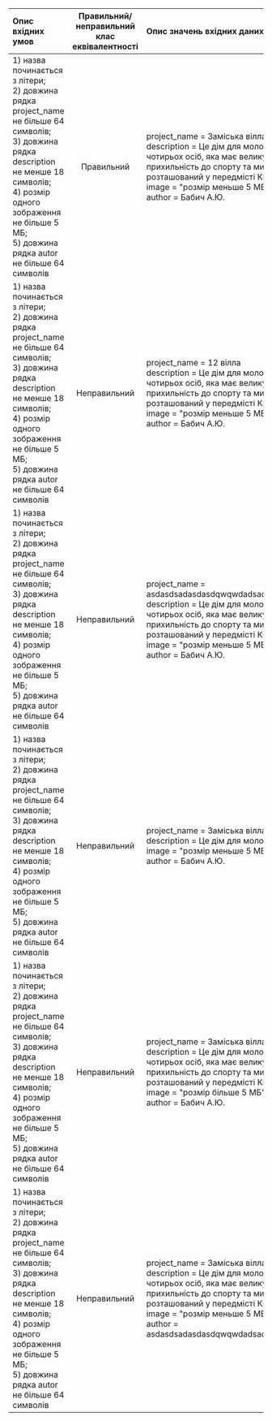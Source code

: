 |Опис вхідних умов|Правильний/неправильний <br> клас еквівалентності|Опис значень вхідних даних|
|:-|:-:|:-|
|1) назва починається з літери; <br>2) довжина рядка project_name не більше 64 символів; <br>3) довжина рядка description не менше 18 символів; <br> 4) розмір одного зображення не більше 5 МБ; <br> 5) довжина рядка autor не більше 64 символів|Правильний|project_name = Заміська вілла <br> description = Це дім для молодої сім’ї з чотирьох осіб, яка має велику прихильність до спорту та мистецтва, розташований у передмісті Києва.<br> image = "розмір меньше 5 МБ" <br> author = Бабич А.Ю.|
|1) назва починається з літери; <br>2) довжина рядка project_name не більше 64 символів; <br>3) довжина рядка description не менше 18 символів; <br> 4) розмір одного зображення не більше 5 МБ; <br> 5) довжина рядка autor не більше 64 символів|Неправильний|project_name = 12 вілла <br> description = Це дім для молодої сім’ї з чотирьох осіб, яка має велику прихильність до спорту та мистецтва, розташований у передмісті Києва.<br> image = "розмір меньше 5 МБ" <br> author = Бабич А.Ю.|
|1) назва починається з літери; <br>2) довжина рядка project_name не більше 64 символів; <br>3) довжина рядка description не менше 18 символів; <br> 4) розмір одного зображення не більше 5 МБ; <br> 5) довжина рядка autor не більше 64 символів|Неправильний|project_name = asdasdsadasdasdqwqwdadsadqweasdqwe <br> description = Це дім для молодої сім’ї з чотирьох осіб, яка має велику прихильність до спорту та мистецтва, розташований у передмісті Києва.<br> image = "розмір меньше 5 МБ" <br> author = Бабич А.Ю.|
|1) назва починається з літери; <br>2) довжина рядка project_name не більше 64 символів; <br>3) довжина рядка description не менше 18 символів; <br> 4) розмір одного зображення не більше 5 МБ; <br> 5) довжина рядка autor не більше 64 символів|Неправильний|project_name = Заміська вілла <br> description = Це дім для молодої сім’ї.<br> image = "розмір меньше 5 МБ" <br> author = Бабич А.Ю.|
|1) назва починається з літери; <br>2) довжина рядка project_name не більше 64 символів; <br>3) довжина рядка description не менше 18 символів; <br> 4) розмір одного зображення не більше 5 МБ; <br> 5) довжина рядка autor не більше 64 символів|Неправильний|project_name = Заміська вілла <br> description = Це дім для молодої сім’ї з чотирьох осіб, яка має велику прихильність до спорту та мистецтва, розташований у передмісті Києва.<br> image = "розмір більше 5 МБ" <br> author = Бабич А.Ю.|
|1) назва починається з літери; <br>2) довжина рядка project_name не більше 64 символів; <br>3) довжина рядка description не менше 18 символів; <br> 4) розмір одного зображення не більше 5 МБ; <br> 5) довжина рядка autor не більше 64 символів|Неправильний|project_name = Заміська вілла <br> description = Це дім для молодої сім’ї з чотирьох осіб, яка має велику прихильність до спорту та мистецтва, розташований у передмісті Києва.<br> image = "розмір меньше 5 МБ" <br> author = asdasdsadasdasdqwqwdadsadqweasdqwe|
